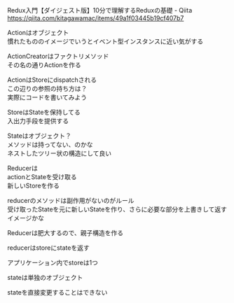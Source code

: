 Redux入門【ダイジェスト版】10分で理解するReduxの基礎 - Qiita https://qiita.com/kitagawamac/items/49a1f03445b19cf407b7

Actionはオブジェクト  
慣れたもののイメージでいうとイベント型インスタンスに近い気がする

ActionCreatorはファクトリメソッド  
その名の通りActionを作る

ActionはStoreにdispatchされる  
この辺りの参照の持ち方は？  
実際にコードを書いてみよう

StoreはStateを保持してる  
入出力手段を提供する

Stateはオブジェクト？  
メソッドは持ってない、のかな  
ネストしたツリー状の構造にして良い

Reducerは  
actionとStateを受け取る  
新しいStoreを作る

reducerのメソッドは副作用がないのがルール  
受け取ったStateを元に新しいStateを作り、さらに必要な部分を上書きして返すイメージかな

Reducerは肥大するので、親子構造を作る

reducerはstoreにstateを返す

アプリケーション内でstoreは1つ

stateは単独のオブジェクト

stateを直接変更することはできない
